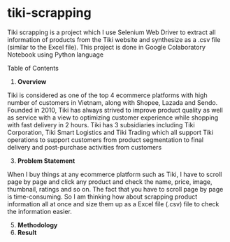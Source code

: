 # tiki-scrapping
Tiki scrapping is a project which I use Selenium Web Driver to extract all information of products from the Tiki website and synthesize as a .csv file (similar to the Excel file). This project is done in Google Colaboratory Notebook using Python language

Table of Contents
1. **Overview**

Tiki is considered as one of the top 4 ecommerce platforms with high number of customers in Vietnam, along with Shopee, Lazada and Sendo. Founded in 2010, Tiki has always strived to improve product quality as well as service with a view to optimizing customer experience while shopping with fast delivery in 2 hours.
Tiki has 3 subsidiaries including Tiki Corporation, Tiki Smart Logistics and Tiki Trading which all support Tiki operations to support customers from product segmentation to final delivery and post-purchase activities from customers

3. **Problem Statement**

When I buy things at any ecommerce platform such as Tiki, I have to scroll page by page and click any product and check the name, price, image, thumbnail, ratings and so on. The fact that you have to scroll page by page is time-consuming. So I am thinking how about scrapping product information all at once and size them up as a Excel file (.csv) file to check the information easier. 

5. **Methodology**
6. **Result**
